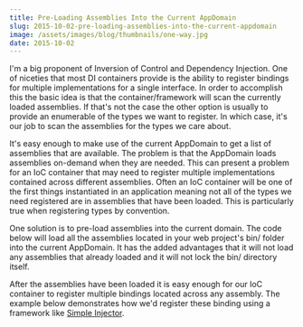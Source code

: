```yaml
---
title: Pre-Loading Assemblies Into the Current AppDomain
slug: 2015-10-02-pre-loading-assemblies-into-the-current-appdomain
image: /assets/images/blog/thumbnails/one-way.jpg
date: 2015-10-02
---
```


I'm a big proponent of Inversion of Control and Dependency Injection. One of niceties that most DI containers provide is the<!--more--> ability to register bindings for multiple implementations for a single interface. In order to accomplish this the basic idea is that the container/framework will scan the currently loaded assemblies. If that's not the case the other option is usually to provide an enumerable of the types we want to register. In which case, it's our job to scan the assemblies for the types we care about. 

It's easy enough to make use of the current AppDomain to get a list of assemblies that are available. The problem is that the AppDomain loads assemblies on-demand when they are needed. This can present a problem for an IoC container that may need to register multiple implementations contained across different assemblies. Often an IoC container will be one of the first things instantiated in an application meaning not all of the types we need registered are in assemblies that have been loaded. This is particularly true when registering types by convention. 

One solution is to pre-load assemblies into the current domain. The code below will load all the assemblies located in your web project's bin/ folder into the current AppDomain. It has the added advantages that it will not load any assemblies that already loaded and it will not lock the bin/ directory itself.   

<script src="https://gist.github.com/stesta/0e0ea00de8c9edfca80e.js"></script>  

After the assemblies have been loaded it is easy enough for our IoC container to register multiple bindings located across any assembly. The example below demonstrates how we'd register these binding using a framework like [Simple Injector](https://simpleinjector.org).  

<script src="https://gist.github.com/stesta/fedf3aba270372e424a4.js"></script>   
